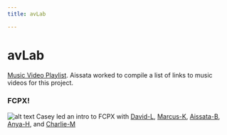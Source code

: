 ```yaml
---
title: avLab

---
```


# avLab

[Music Video Playlist](/CqBXK9eRSPyMS8WmZVkgKQ). Aissata worked to compile a list of links to music videos for this project.


### FCPX!
![alt text](https://files.slack.com/files-pri/T0HTW3H0V-F03N5456RNY/img_4994.jpg?pub_secret=4bb1885a54)
Casey led an intro to FCPX with [David-L](/NpA6ctxORdec0OaViTWtHw), [Marcus-K](/x0Bus_gZRlC-8akEc_BShA), [Aissata-B](/yr-v3y5DTBS5hlLSgH2wOQ), [Anya-H](/BqNfO4IwQ1WZ-EH3hyfIRw), and [Charlie-M](/GPi4PNCGRz-oDsmsr5i90g)